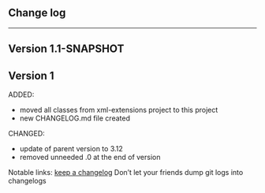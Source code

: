 ## Change log
----------------------

Version 1.1-SNAPSHOT
-------------


Version 1
-------------

ADDED: 

- moved all classes from xml-extensions project to this project
- new CHANGELOG.md file created

CHANGED:

- update of parent version to 3.12
- removed unneeded .0 at the end of version

Notable links:
[keep a changelog](http://keepachangelog.com/en/1.0.0/) Don’t let your friends dump git logs into changelogs
